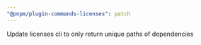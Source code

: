 ```yaml
---
"@pnpm/plugin-commands-licenses": patch
---
```


Update licenses cli to only return unique paths of dependencies
